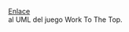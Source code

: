 <a href="https://drive.google.com/file/d/15ncpO5D7__xp6GDhv_DiVwywNBHE3Oxn/view?usp=drive_link">Enlace</a><br>  al UML del juego Work To The Top.
